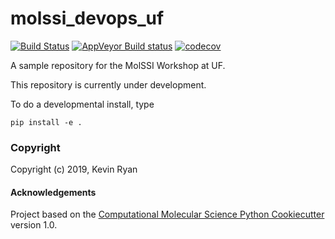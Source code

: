 molssi_devops_uf
==============================
[//]: # (Badges)
[![Build Status](https://travis-ci.org/LeanAndMean/molssi_devops.svg?branch=master)](https://travis-ci.org/LeanAndMean/molssi_devops)
[![AppVeyor Build status](https://ci.appveyor.com/api/projects/status/REPLACE_WITH_APPVEYOR_LINK/branch/master?svg=true)](https://ci.appveyor.com/project/REPLACE_WITH_OWNER_ACCOUNT/molssi_devops_uf/branch/master)
[![codecov](https://codecov.io/gh/REPLACE_WITH_OWNER_ACCOUNT/molssi_devops_uf/branch/master/graph/badge.svg)](https://codecov.io/gh/REPLACE_WITH_OWNER_ACCOUNT/molssi_devops_uf/branch/master)

A sample repository for the MolSSI Workshop at UF.

This repository is currently under development.

To do a developmental install, type

`pip install -e .`

### Copyright

Copyright (c) 2019, Kevin Ryan


#### Acknowledgements
 
Project based on the 
[Computational Molecular Science Python Cookiecutter](https://github.com/molssi/cookiecutter-cms) version 1.0.
